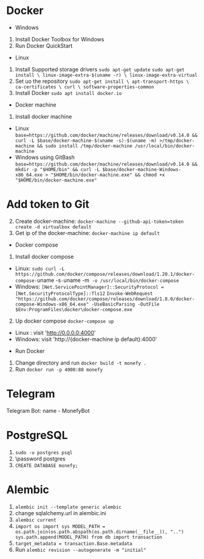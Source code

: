 # Docker
- Windows
1. Install Docker Toolbox for Windows
2. Run Docker QuickStart

- Linux
1. Install Supported storage drivers
`sudo apt-get update`
`sudo apt-get install \
    linux-image-extra-$(uname -r) \
    linux-image-extra-virtual`
2. Set uo the repository
`sudo apt-get install \
    apt-transport-https \
    ca-certificates \
    curl \
    software-properties-common`
3. Install Docker
`sudo apt install docker.io`

- Docker machine
1. Install docker machine
* Linux
`base=https://github.com/docker/machine/releases/download/v0.14.0 &&
  curl -L $base/docker-machine-$(uname -s)-$(uname -m) >/tmp/docker-machine &&
  sudo install /tmp/docker-machine /usr/local/bin/docker-machine`
* Windows using GitBash
`base=https://github.com/docker/machine/releases/download/v0.14.0 &&
  mkdir -p "$HOME/bin" &&
  curl -L $base/docker-machine-Windows-x86_64.exe > "$HOME/bin/docker-machine.exe" &&
  chmod +x "$HOME/bin/docker-machine.exe"`
# Add token to Git
2. Create docker-machine: `docker-machine --github-api-token=token create -d virtualbox default`
3. Get ip of the docker-machine: `docker-machine ip default`

- Docker compose
1. Install docker compose
* Linux:
`sudo curl -L https://github.com/docker/compose/releases/download/1.20.1/docker-compose-`uname -s`-`uname -m` -o /usr/local/bin/docker-compose`
* Windows:
`[Net.ServicePointManager]::SecurityProtocol = [Net.SecurityProtocolType]::Tls12`
`Invoke-WebRequest "https://github.com/docker/compose/releases/download/1.8.0/docker-compose-Windows-x86_64.exe" -UseBasicParsing -OutFile $Env:ProgramFiles\docker\docker-compose.exe`
2. Up docker compose
`docker-compose up`
* Linux : visit 'http://0.0.0.0:4000'
* Windows: visit 'http://{docker-machine ip default}:4000'


- Run Docker
1. Change directory and run `docker build -t monefy .`
2. Run `docker run -p 4000:80 monefy`

# Telegram
Telegram Bot:
name - MonefyBot

# PostgreSQL
1. `sudo -u postgres psql`
2. \password postgres
3. `CREATE DATABASE monefy;`

# Alembic
1. `alembic init --template generic alembic`
2. change sqlalchemy.url in alembic.ini
3. `alembic current`
4. `import os
import sys
MODEL_PATH = os.path.join(os.path.abspath(os.path.dirname(__file__)), "..")
sys.path.append(MODEL_PATH)
from db import transaction`
5. `target_metadata = transaction.Base.metadata`
6. Run `alembic revision --autogenerate -m "initial"`
